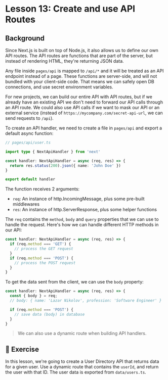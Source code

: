 # Lesson 13: Create and use API Routes

## Background

Since Next.js is built on top of Node.js, it also allows us to define our own API routes. The API routes are functions that are part of the server, but instead of rendering HTML, they're returning JSON data.

Any file inside `pages/api` is mapped to `/api/*` and it will be treated as an API endpoint instead of a page. These functions are server-side, and will not bundled with your client-side code. That means we can safely open DB connections, and use secret environment variables.

For new projects, we can build our entire API with API routes, but if we already have an existing API we don't need to forward our API calls through an API route. We could also use API calls if we want to mask our API or an external service (instead of `https://mycompany.com/secret-api-url`, we can send requests to `/api`).

To create an API handler, we need to create a file in `pages/api` and export a default async function:

```typescript
// pages/api/user.ts

import type { NextApiHandler } from 'next'

const handler: NextApiHandler = async (req, res) => {
  return res.status(200).json({ name: 'John Doe' })
}

export default handler
```

The function receives 2 arguments:
- `req`: An instance of http.IncomingMessage, plus some pre-built middlewares
- `res`: An instance of http.ServerResponse, plus some helper functions

The `req` contains the `method`, `body` and `query` properties that we can use to handle the request. Here's how we can handle different HTTP methods in our API:

```typescript
const handler: NextApiHandler = async (req, res) => {
  if (req.method === 'GET') {
    // process the GET request
  }
  if (req.method === 'POST') {
    // process the POST request
  }
}
```

To get the data sent from the client, we can use the `body` property:

```typescript
const handler: NextApiHandler = async (req, res) => {
  const { body } = req;
  // body: { name: 'Lazar Nikolov', profession: 'Software Engineer' }

  if (req.method === 'POST') {
    // save data (body) in database
  }
}
```

> We can also use a dynamic route when building API handlers.

## 🚀 Exercise

In this lesson, we're going to create a User Directory API that returns data for a given user. Use a dynamic route that contains the `userId`, and return the user with that ID. The user data is exported from `data/users.ts`.